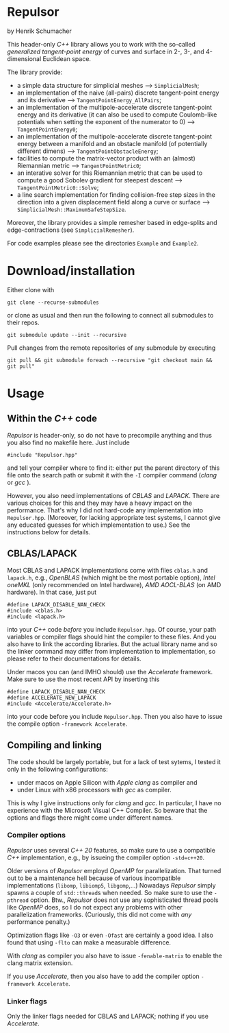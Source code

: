 # Repulsor

by Henrik Schumacher 

This header-only _C++_ library allows you to work with the so-called _generalized tangent-point energy_ of curves and surface in 2-, 3-, and 4-dimensional Euclidean space.

The library provide:

- a simple data structure for simplicial meshes --> `SimplicialMesh`;
- an implementation of the naive (all-pairs) discrete tangent-point energy and its derivative --> `TangentPointEnergy_AllPairs`;
- an implementation of the multipole-accelerate discrete tangent-point energy and its derivative (it can also be used to compute Coulomb-like potentials when setting the exponent of the numerator to 0)  --> `TangentPointEnergy0`;
- an implementation of the multipole-accelerate discrete tangent-point energy between a manifold and an obstacle manifold (of potentially different dimens)  --> `TangentPointObstacleEnergy`;
- facilities to compute the matrix-vector product with an (almost) Riemannian metric --> `TangentPointMetric0`;
- an interative solver for this Riemannian metric that can be used to compute a good Sobolev gradient for steepest descent --> `TangentPointMetric0::Solve`;  
- a line search implementation for finding collision-free step sizes in the direction into a given displacement field along a curve or surface --> `SimplicialMesh::MaximumSafeStepSize`.

Moreover, the library provides a simple remesher based in edge-splits and edge-contractions (see `SimplicialRemesher`).

For code examples please see the directories `Example` and `Example2`.  


# Download/installation

Either clone with

    git clone --recurse-submodules

or clone as usual and then run the following to connect all submodules to their repos.

    git submodule update --init --recursive
    

Pull changes from the remote repositories of any submodule by executing

    git pull && git submodule foreach --recursive "git checkout main && git pull"

    
# Usage

## Within the _C++_ code

_Repulsor_ is header-only, so do not have to precompile anything and thus you also find no makefile here. Just include

    #include "Repulsor.hpp"
    
and tell your compiler where to find it: either put the parent directory of this file onto the search path or submit it with the `-I` compiler command (_clang_ or _gcc_ ).

However, you also need implementations of _CBLAS_ and _LAPACK_. There are various choices for this and they may have a heavy impact on the performance. That's why I did not hard-code any implementation into `Repulsor.hpp`. (Moreover, for lacking appropriate test systems, I cannot give any educated guesses for which implementation to use.) See the instructions below for details.

## CBLAS/LAPACK

Most CBLAS and LAPACK implementations come with files `cblas.h` and `lapack.h`, e.g.,
_OpenBLAS_ (which might be the most portable option), _Intel oneMKL_ (only recommended on Intel hardware), _AMD AOCL-BLAS_ (on AMD hardware). In that case, just put

    #define LAPACK_DISABLE_NAN_CHECK
    #include <cblas.h>
    #include <lapack.h>

into your _C++_ code _before_ you include `Repulsor.hpp`. Of course, your path variables or compiler flags should hint the compiler to these files. And you also have to link the according libraries. But the actual library name and so the linker command may differ from implementation to implementation, so please refer to their documentations for details.

Under macos you can (and IMHO should) use the _Accelerate_ framework. Make sure to use the most recent API by inserting this

    #define LAPACK_DISABLE_NAN_CHECK
    #define ACCELERATE_NEW_LAPACK
    #include <Accelerate/Accelerate.h>
    
into your code before you include `Repulsor.hpp`. Then you also have to issue the compile option `-framework Accelerate`.


## Compiling and linking

The code should be largely portable, but for a lack of test sytems, I tested it only in the following configurations:

- under macos on Apple Silicon with _Apple clang_ as compiler and 
- under Linux with x86 processors with _gcc_ as compiler. 

This is why I give instructions only for _clang_ and _gcc_.
In particular, I have no experience with the Microsoft Visual C++ Compiler. So beware that the options and flags there might come under different names. 


### Compiler options

_Repulsor_ uses several _C++ 20_ features, so make sure to use a compatible _C++_ implementation, e.g., by issueing the compiler option `-std=c++20`.

Older versions of _Repulsor_ employd _OpenMP_ for parallelization. That turned out to be a maintenance hell because of various incompatible implementations (`libomp`, `libiomp5`, `libgomp`,...) Nowadays _Repulsor_ simply spawns a couple of `std::thread`s when needed. So make sure to use the `-pthread` option.
Btw., _Repulsor_ does not use any sophisticated thread pools like _OpenMP_ does, so I do not expect any problems with other parallelization frameworks. (Curiously, this did not come with _any_ performance penalty.)

Optimization flags like `-O3` or even `-Ofast` are certainly a good idea. I also found that using `-flto` can make a measurable difference.

With _clang_ as compiler you also have to issue `-fenable-matrix` to enable the clang matrix extension.

If you use _Accelerate_, then you also have to add the compiler option `-framework Accelerate`.

### Linker flags

Only the linker flags needed for CBLAS and LAPACK; nothing if you use _Accelerate_. 
